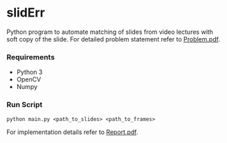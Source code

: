 # slidErr
Python program to automate matching of slides from video lectures with soft copy of the slide. For detailed problem statement refer to [Problem.pdf](../master/Problem.pdf).
### Requirements
* Python 3
* OpenCV
* Numpy
### Run Script
```
python main.py <path_to_slides> <path_to_frames>
```
For implementation details refer to [Report.pdf](../master/Report.pdf).
